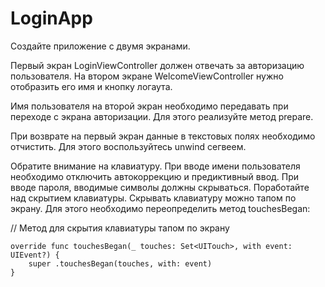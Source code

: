 # LoginApp

Создайте приложение с двумя экранами.

Первый экран LoginViewController должен отвечать за авторизацию пользователя. На втором экране WelcomeViewController нужно отобразить 
его имя и кнопку логаута.

Имя пользователя на второй экран необходимо передавать при переходе с экрана авторизации. Для этого реализуйте метод prepare.

При возврате на первый экран данные в текстовых полях необходимо отчистить. Для этого воспользуйтесь unwind сегвеем.

Обратите внимание на клавиатуру. При вводе имени пользователя необходимо отключить автокоррекцию и предиктивный ввод. 
При вводе пароля, вводимые символы должны скрываться. Поработайте над скрытием клавиатуры. Скрывать клавиатуру можно тапом по экрану. 
Для этого необходимо переопределить метод touchesBegan:

// Метод для скрытия клавиатуры тапом по экрану
```
override func touchesBegan(_ touches: Set<UITouch>, with event: UIEvent?) {
    super .touchesBegan(touches, with: event)
}
```
